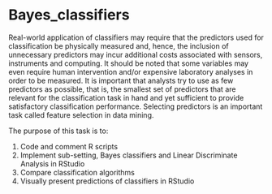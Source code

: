 # Bayes_classifiers
 Real-world application of classifiers may require that the predictors used for classification be physically measured and, hence, the inclusion of unnecessary predictors may incur additional costs associated with sensors, instruments and computing. It should be noted that some variables may even require human intervention and/or expensive laboratory analyses in order to be measured. It is important that analysts try to use as few predictors as possible, that is, the smallest set of predictors that are relevant for the classification task in hand and yet sufficient to provide satisfactory classification performance. Selecting predictors is an important task called feature selection in data mining.
 
 The purpose of this task is to:
1. Code and comment R scripts
2. Implement sub-setting, Bayes classifiers and Linear Discriminate Analysis in RStudio
3. Compare classification algorithms
4. Visually present predictions of classifiers in RStudio
